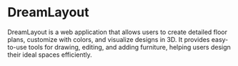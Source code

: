 # DreamLayout
DreamLayout is a web application that allows users to create detailed floor plans, customize with colors, and visualize designs in 3D. It provides easy-to-use tools for drawing, editing, and adding furniture, helping users design their ideal spaces efficiently.
